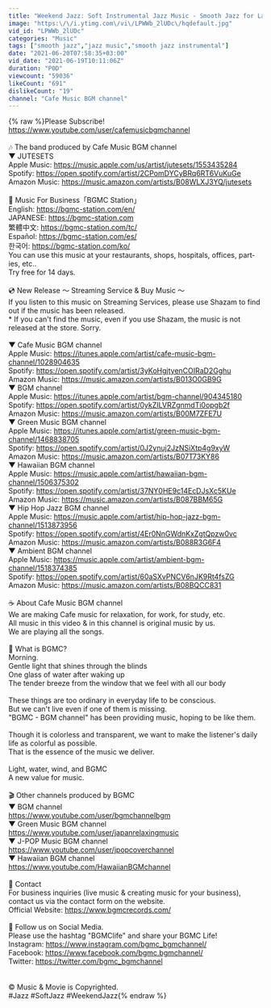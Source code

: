 ```yaml
---
title: "Weekend Jazz: Soft Instrumental Jazz Music - Smooth Jazz for Lazy Weekend"
image: "https:\/\/i.ytimg.com\/vi\/LPWWb_2lUDc\/hqdefault.jpg"
vid_id: "LPWWb_2lUDc"
categories: "Music"
tags: ["smooth jazz","jazz music","smooth jazz instrumental"]
date: "2021-06-20T07:58:35+03:00"
vid_date: "2021-06-19T10:11:06Z"
duration: "P0D"
viewcount: "59036"
likeCount: "691"
dislikeCount: "19"
channel: "Cafe Music BGM channel"
---
```

{% raw %}Please Subscribe!<br /><a rel="nofollow" target="blank" href="https://www.youtube.com/user/cafemusicbgmchannel">https://www.youtube.com/user/cafemusicbgmchannel</a><br /><br />🎶 The band produced by Cafe Music BGM channel<br />▼ JUTESETS<br />Apple Music: <a rel="nofollow" target="blank" href="https://music.apple.com/us/artist/jutesets/1553435284">https://music.apple.com/us/artist/jutesets/1553435284</a><br />Spotify: <a rel="nofollow" target="blank" href="https://open.spotify.com/artist/2CPomDYCyBRq6RT6VuKuGe">https://open.spotify.com/artist/2CPomDYCyBRq6RT6VuKuGe</a><br />Amazon Music: <a rel="nofollow" target="blank" href="https://music.amazon.com/artists/B08WLXJ3YQ/jutesets">https://music.amazon.com/artists/B08WLXJ3YQ/jutesets</a><br /><br />📝 Music For Business「BGMC Station」<br />English: <a rel="nofollow" target="blank" href="https://bgmc-station.com/en/">https://bgmc-station.com/en/</a><br />JAPANESE: <a rel="nofollow" target="blank" href="https://bgmc-station.com">https://bgmc-station.com</a><br />繁體中文: <a rel="nofollow" target="blank" href="https://bgmc-station.com/tc/">https://bgmc-station.com/tc/</a><br />Español: <a rel="nofollow" target="blank" href="https://bgmc-station.com/es/">https://bgmc-station.com/es/</a><br />한국어: <a rel="nofollow" target="blank" href="https://bgmc-station.com/ko/">https://bgmc-station.com/ko/</a><br />You can use this music at your restaurants, shops, hospitals, offices, part­ies, etc..<br />Try free for 14 days.<br /><br />💿 New Release 〜 Streaming Service &amp; Buy Music 〜<br />If you listen to this music on Streaming Services, please use Shazam to find out if the music has been released.<br />* If you can't find the music, even if you use Shazam, the music is not released at the store. Sorry.<br /><br />▼ Cafe Music BGM channel<br />Apple Music: <a rel="nofollow" target="blank" href="https://itunes.apple.com/artist/cafe-music-bgm-channel/1028904635">https://itunes.apple.com/artist/cafe-music-bgm-channel/1028904635</a><br />Spotify: <a rel="nofollow" target="blank" href="https://open.spotify.com/artist/3yKoHgjtyenCOIRaD2Gghu">https://open.spotify.com/artist/3yKoHgjtyenCOIRaD2Gghu</a><br />Amazon Music: <a rel="nofollow" target="blank" href="https://music.amazon.com/artists/B013O0GB9G">https://music.amazon.com/artists/B013O0GB9G</a><br />▼ BGM channel<br />Apple Music: <a rel="nofollow" target="blank" href="https://itunes.apple.com/artist/bgm-channel/904345180">https://itunes.apple.com/artist/bgm-channel/904345180</a><br />Spotify: <a rel="nofollow" target="blank" href="https://open.spotify.com/artist/0ykZILVRZgnmdTi0opgb2f">https://open.spotify.com/artist/0ykZILVRZgnmdTi0opgb2f</a><br />Amazon Music: <a rel="nofollow" target="blank" href="https://music.amazon.com/artists/B00M7ZFE7U">https://music.amazon.com/artists/B00M7ZFE7U</a><br />▼ Green Music BGM channel<br />Apple Music: <a rel="nofollow" target="blank" href="https://itunes.apple.com/artist/green-music-bgm-channel/1468838705">https://itunes.apple.com/artist/green-music-bgm-channel/1468838705</a><br />Spotify: <a rel="nofollow" target="blank" href="https://open.spotify.com/artist/0J2ynuj2JzNSiXtp4g9xyW">https://open.spotify.com/artist/0J2ynuj2JzNSiXtp4g9xyW</a><br />Amazon Music: <a rel="nofollow" target="blank" href="https://music.amazon.com/artists/B07T73KY86">https://music.amazon.com/artists/B07T73KY86</a><br />▼ Hawaiian BGM channel<br />Apple Music: <a rel="nofollow" target="blank" href="https://music.apple.com/artist/hawaiian-bgm-channel/1506375302">https://music.apple.com/artist/hawaiian-bgm-channel/1506375302</a><br />Spotify: <a rel="nofollow" target="blank" href="https://open.spotify.com/artist/37NY0HE9c14EcDJsXc5KUe">https://open.spotify.com/artist/37NY0HE9c14EcDJsXc5KUe</a><br />Amazon Music: <a rel="nofollow" target="blank" href="https://music.amazon.com/artists/B087BBM65G">https://music.amazon.com/artists/B087BBM65G</a><br />▼ Hip Hop Jazz BGM channel<br />Apple Music: <a rel="nofollow" target="blank" href="https://music.apple.com/artist/hip-hop-jazz-bgm-channel/1513873956">https://music.apple.com/artist/hip-hop-jazz-bgm-channel/1513873956</a><br />Spotify: <a rel="nofollow" target="blank" href="https://open.spotify.com/artist/4Er0NnGWdnKxZgtQpzw0vc">https://open.spotify.com/artist/4Er0NnGWdnKxZgtQpzw0vc</a><br />Amazon Music: <a rel="nofollow" target="blank" href="https://music.amazon.com/artists/B088R3G6F4">https://music.amazon.com/artists/B088R3G6F4</a><br />▼ Ambient BGM channel<br />Apple Music: <a rel="nofollow" target="blank" href="https://music.apple.com/artist/ambient-bgm-channel/1518374385">https://music.apple.com/artist/ambient-bgm-channel/1518374385</a><br />Spotify: <a rel="nofollow" target="blank" href="https://open.spotify.com/artist/60aSXvPNCV6nJK9Rt4fsZG">https://open.spotify.com/artist/60aSXvPNCV6nJK9Rt4fsZG</a><br />Amazon Music: <a rel="nofollow" target="blank" href="https://music.amazon.com/artists/B08BQCC831">https://music.amazon.com/artists/B08BQCC831</a><br /><br />☕ About Cafe Music BGM channel<br />We are making Cafe music for relaxation, for work, for study, etc.<br />All music in this video &amp; in this channel is original music by us.<br />We are playing all the songs.<br /><br />📜 What is BGMC?<br />Morning.<br />Gentle light that shines through the blinds<br />One glass of water after waking up<br />The tender breeze from the window that we feel with all our body<br /><br />These things are too ordinary in everyday life to be conscious.<br />But we can't live even if one of them is missing.<br />&quot;BGMC - BGM channel&quot; has been providing music, hoping to be like them.<br /><br />Though it is colorless and transparent, we want to make the listener's daily life as colorful as possible.<br />That is the essence of the music we deliver.<br /><br />Light, water, wind, and BGMC<br />A new value for music.<br /><br />🎬 Other channels produced by BGMC<br />▼ BGM channel<br /><a rel="nofollow" target="blank" href="https://www.youtube.com/user/bgmchannelbgm">https://www.youtube.com/user/bgmchannelbgm</a><br />▼ Green Music BGM channel<br /><a rel="nofollow" target="blank" href="https://www.youtube.com/user/japanrelaxingmusic">https://www.youtube.com/user/japanrelaxingmusic</a><br />▼ J-POP Music BGM channel<br /><a rel="nofollow" target="blank" href="https://www.youtube.com/user/jpopcoverchannel">https://www.youtube.com/user/jpopcoverchannel</a><br />▼ Hawaiian BGM channel<br /><a rel="nofollow" target="blank" href="https://www.youtube.com/HawaiianBGMchannel">https://www.youtube.com/HawaiianBGMchannel</a><br /><br />📩 Contact<br />For business inquiries (live music &amp; creating music for your business), contact us via the contact form on the website.<br />Official Website: <a rel="nofollow" target="blank" href="https://www.bgmcrecords.com/">https://www.bgmcrecords.com/</a><br /><br />🔗 Follow us on Social Media.<br />Please use the hashtag &quot;BGMClife&quot; and share your BGMC Life!<br />Instagram: <a rel="nofollow" target="blank" href="https://www.instagram.com/bgmc_bgmchannel/">https://www.instagram.com/bgmc_bgmchannel/</a><br />Facebook: <a rel="nofollow" target="blank" href="https://www.facebook.com/bgmc.bgmchannel/">https://www.facebook.com/bgmc.bgmchannel/</a><br />Twitter: <a rel="nofollow" target="blank" href="https://twitter.com/bgmc_bgmchannel">https://twitter.com/bgmc_bgmchannel</a><br /><br /><br />© Music &amp; Movie is Copyrighted.<br />#Jazz #SoftJazz #WeekendJazz{% endraw %}
